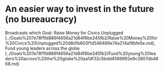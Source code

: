# An easier way to invest in the future (no bureaucracy)

Broadcasts which Goal: Raise Money for Civics Unplugged (../Goals%207e78f1fd886f4656a21d84f6be245fb2/Raise%20Money%20for%20Civics%20Unplugged%20d8d1b603f1d546489e74a214a19bfe5e.md), Fund young leaders across the globe (../Goals%207e78f1fd886f4656a21d84f6be245fb2/Fund%20young%20leaders%20across%20the%20globe%20aa1df32c5bdd4589992e9c3807db4868.md)